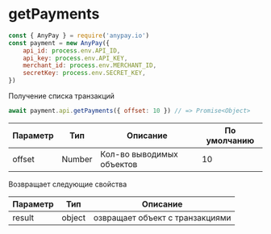 # getPayments

```js
const { AnyPay } = require('anypay.io')
const payment = new AnyPay({
    api_id: process.env.API_ID,
    api_key: process.env.API_KEY,
    merchant_id: process.env.MERCHANT_ID,
    secretKey: process.env.SECRET_KEY,
})
```

Получение списка транзакций

```js
await payment.api.getPayments({ offset: 10 }) // => Promise<Object>
```

| Параметр  | Тип      | Описание                  | По умолчанию |
| --------- | -------- | ------------------------- | ------------ |
| offset    | Number   | Кол-во выводимых объектов |      10      |

Возвращает следующие свойства

| Параметр  | Тип      | Описание                        |
| --------- | -------- | ------------------------------- |
| result    | object   | озвращает объект с транзакциями |
